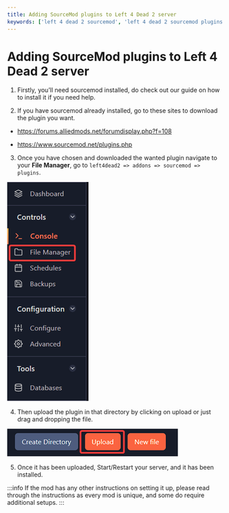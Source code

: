 ```yaml
---
title: Adding SourceMod plugins to Left 4 Dead 2 server
keywords: ['left 4 dead 2 sourcemod', 'left 4 dead 2 sourcemod plugins', 'left 4 dead 2 sourcemod plugins install', 'left 4 dead 2 sourcemod plugins installation', 'left 4 dead 2 sourcemod plugins setup', 'left 4 dead 2 sourcemod plugins setup']
--- 
```


# Adding SourceMod plugins to Left 4 Dead 2 server

1. Firstly, you’ll need sourcemod installed, do check out our guide on how to install it if you need help.

2. If you have sourcemod already installed, go to these sites to download the plugin you want.

- https://forums.alliedmods.net/forumdisplay.php?f=108

- https://www.sourcemod.net/plugins.php

3. Once you have chosen and downloaded the wanted plugin navigate to your **File Manager**, go to `left4dead2 => addons => sourcemod => plugins`.

![File Manager](../images/file-manager.png)

4. Then upload the plugin in that directory by clicking on upload or just drag and dropping the file.

![Upload Plugin](../images/upload.png)

5. Once it has been uploaded, Start/Restart your server, and it has been installed.

:::info
If the mod has any other instructions on setting it up, please read through the instructions as every mod is unique, and some do require additional setups.
:::
